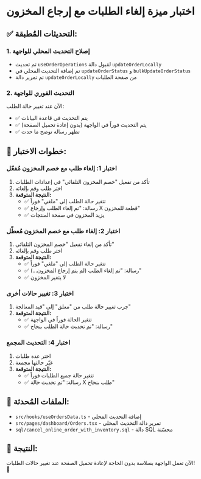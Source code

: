 # اختبار ميزة إلغاء الطلبات مع إرجاع المخزون

## ✅ التحديثات المُطبقة:

### 1. إصلاح التحديث المحلي للواجهة
- تم تحديث `useOrderOperations` لقبول دالة `updateOrderLocally`
- تم إضافة التحديث المحلي في `updateOrderStatus` و `bulkUpdateOrderStatus`
- تم تمرير دالة `updateOrderLocally` من صفحة الطلبات

### 2. التحديث الفوري للواجهة
الآن عند تغيير حالة الطلب:
- ✅ يتم التحديث في قاعدة البيانات
- ✅ يتم التحديث فوراً في الواجهة (بدون إعادة تحميل الصفحة)
- ✅ تظهر رسالة توضح ما حدث

## 🧪 خطوات الاختبار:

### اختبار 1: إلغاء طلب مع خصم المخزون مُفعّل
1. تأكد من تفعيل "خصم المخزون التلقائي" في إعدادات الطلبات
2. اختر طلب وقم بإلغائه
3. **النتيجة المتوقعة:**
   - ✅ تتغير حالة الطلب إلى "ملغي" فوراً
   - ✅ رسالة: "تم إلغاء الطلب وإرجاع X قطعة للمخزون"
   - ✅ يزيد المخزون في صفحة المنتجات

### اختبار 2: إلغاء طلب مع خصم المخزون مُعطّل
1. تأكد من إلغاء تفعيل "خصم المخزون التلقائي"
2. اختر طلب وقم بإلغائه
3. **النتيجة المتوقعة:**
   - ✅ تتغير حالة الطلب إلى "ملغي" فوراً
   - ✅ رسالة: "تم إلغاء الطلب (لم يتم إرجاع المخزون...)"
   - ✅ لا يتغير المخزون

### اختبار 3: تغيير حالات أخرى
1. جرب تغيير حالة طلب من "معلق" إلى "قيد المعالجة"
2. **النتيجة المتوقعة:**
   - ✅ تتغير الحالة فوراً في الواجهة
   - ✅ رسالة: "تم تحديث حالة الطلب بنجاح"

### اختبار 4: التحديث المجمع
1. اختر عدة طلبات
2. غيّر حالتها مجمعة
3. **النتيجة المتوقعة:**
   - ✅ تتغير حالة جميع الطلبات فوراً
   - ✅ رسالة: "تم تحديث حالة X طلب بنجاح"

## 🔧 الملفات المُحدثة:
- `src/hooks/useOrdersData.ts` - إضافة التحديث المحلي
- `src/pages/dashboard/Orders.tsx` - تمرير دالة التحديث المحلي
- `sql/cancel_online_order_with_inventory.sql` - دالة SQL محسّنة

## 🎯 النتيجة:
الآن تعمل الواجهة بسلاسة بدون الحاجة لإعادة تحميل الصفحة عند تغيير حالات الطلبات! 🚀 